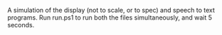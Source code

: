 A simulation of the display (not to scale, or to spec) and speech to text programs.
Run run.ps1 to run both the files simultaneously, and wait 5 seconds.
